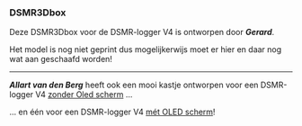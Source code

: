 ### DSMR3Dbox

Deze DSMR3Dbox voor de DSMR-logger V4 is ontworpen door <b><i>Gerard</b></i>.

Het model is nog niet geprint dus mogelijkerwijs moet er hier en daar
nog wat aan geschaafd worden!

<hr>

<b><i>Allart van den Berg</i></b> heeft ook een mooi kastje ontworpen voor een 
DSMR-logger V4 
<a href="https://www.thingiverse.com/thing:3784503" target="_blank" rel="noopener noreferrer nofollow">
zonder Oled scherm</a> ...

... en één voor een DSMR-logger V4 
<a href="https://www.thingiverse.com/thing:3792538" target="_blank" rel="noopener noreferrer nofollow">
mét OLED scherm</a>!



